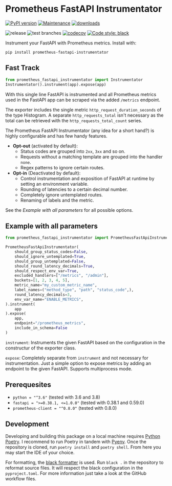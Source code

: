 # Prometheus FastAPI Instrumentator

[![PyPI version](https://badge.fury.io/py/prometheus-fastapi-instrumentator.svg)](https://pypi.python.org/pypi/prometheus-fastapi-instrumentator/)
[![Maintenance](https://img.shields.io/badge/maintained%3F-yes-green.svg)](https://GitHub.com/Naereen/StrapDown.js/graphs/commit-activity)
[![downloads](https://img.shields.io/pypi/dm/prometheus-fastapi-instrumentator)](https://pypi.org/project/prometheus-fastapi-instrumentator/)

![release](https://github.com/trallnag/prometheus-fastapi-instrumentator/workflows/release/badge.svg)
![test branches](https://github.com/trallnag/prometheus-fastapi-instrumentator/workflows/test%20branches/badge.svg)
[![codecov](https://codecov.io/gh/trallnag/prometheus-fastapi-instrumentator/branch/master/graph/badge.svg)](https://codecov.io/gh/trallnag/prometheus-fastapi-instrumentator)
[![Code style: black](https://img.shields.io/badge/code%20style-black-000000.svg)](https://github.com/psf/black)

Instrument your FastAPI with Prometheus metrics. Install with:

    pip install prometheus-fastapi-instrumentator

## Fast Track

```python
from prometheus_fastapi_instrumentator import Instrumentator
Instrumentator().instrument(app).expose(app)
```

With this single line FastAPI is instrumented and all Prometheus metrics used 
in the FastAPI app can be scraped via the added `/metrics` endpoint. 

The exporter includes the single metric `http_request_duration_seconds` of 
the type Histogram. A separate `http_requests_total` isn't necessary as the 
total can be retrieved with the `http_requests_total_count` series.

The Prometheus FastAPI Instrumentator (any idea for a short hand?) is highly
configurable and has few handy features.

* **Opt-out** (activated by default):
    * Status codes are grouped into `2xx`, `3xx` and so on.
    * Requests without a matching template are grouped into the handler `none`.
    * Regex patterns to ignore certain routes.    
* **Opt-in** (Deactivated by default):
    * Control instrumentation and exposition of FastAPI at runtime by setting 
        an environment variable.
    * Rounding of latencies to a certain decimal number.
    * Completely ignore untemplated routes.
    * Renaming of labels and the metric.

See the *Example with all parameters* for all possible options.

## Example with all parameters

```python
from prometheus_fastapi_instrumentator import PrometheusFastApiInstrumentator

PrometheusFastApiInstrumentator(
    should_group_status_codes=False,
    should_ignore_untemplated=True,
    should_group_untemplated=False,
    should_round_latency_decimals=True,
    should_respect_env_var=True,
    excluded_handlers=["/metrics", "/admin"],
    buckets=[1, 2, 3, 4, 5],
    metric_name="my_custom_metric_name",
    label_names=("method_type", "path", "status_code",),
    round_latency_decimals=3,
    env_var_name="ENABLE_METRICS",
).instrument(
    app
).expose(
    app, 
    endpoint="/prometheus_metrics", 
    include_in_schema=False
)
```

`instrument`: Instruments the given FastAPI based on the configuration in 
the constructur of the exporter class.

`expose`: Completely separate from `instrument` and not necessary for 
instrumentation. Just a simple option to expose metrics by adding an endpoint 
to the given FastAPI. Supports multiprocess mode.

## Prerequesites

* `python = "^3.6"` (tested with 3.6 and 3.8)
* `fastapi = ">=0.38.1, <=1.0.0"` (tested with 0.38.1 and 0.59.0)
* `prometheus-client = "^0.8.0"` (tested with 0.8.0)

## Development

Developing and building this package on a local machine requires 
[Python Poetry](https://python-poetry.org/). I recommend to run Poetry in 
tandem with [Pyenv](https://github.com/pyenv/pyenv). Once the repository is 
cloned, run `poetry install` and `poetry shell`. From here you may start the 
IDE of your choice.

For formatting, the [black formatter](https://github.com/psf/black) is used.
Run `black .` in the repository to reformat source files. It will respect
the black configuration in the `pyproject.toml`. For more information just 
take a look at the GitHub workflow files.


